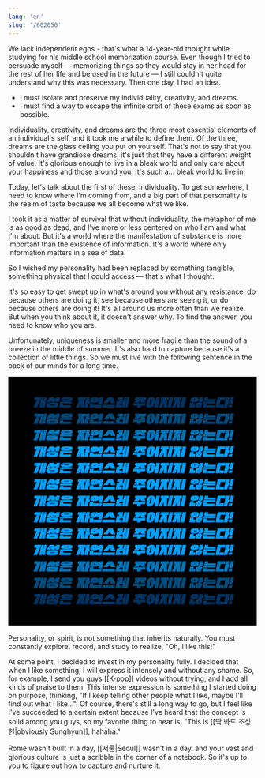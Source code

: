 ```yaml
---
lang: 'en'
slug: '/602050'
---
```


We lack independent egos - that's what a 14-year-old thought while studying for his middle school memorization course. Even though I tried to persuade myself — memorizing things so they would stay in her head for the rest of her life and be used in the future — I still couldn't quite understand why this was necessary. Then one day, I had an idea.

- I must isolate and preserve my individuality, creativity, and dreams.
- I must find a way to escape the infinite orbit of these exams as soon as possible.

Individuality, creativity, and dreams are the three most essential elements of an individual's self, and it took me a while to define them. Of the three, dreams are the glass ceiling you put on yourself. That's not to say that you shouldn't have grandiose dreams; it's just that they have a different weight of value. It's glorious enough to live in a bleak world and only care about your happiness and those around you. It's such a... bleak world to live in.

Today, let's talk about the first of these, individuality. To get somewhere, I need to know where I'm coming from, and a big part of that personality is the realm of taste because we all become what we like.

I took it as a matter of survival that without individuality, the metaphor of me is as good as dead, and I've more or less centered on who I am and what I'm about. But it's a world where the manifestation of substance is more important than the existence of information. It's a world where only information matters in a sea of data.

So I wished my personality had been replaced by something tangible, something physical that I could access — that's what I thought.

It's so easy to get swept up in what's around you without any resistance: do because others are doing it, see because others are seeing it, or do because others are doing it! It's all around us more often than we realize. But when you think about it, it doesn't answer why. To find the answer, you need to know who you are.

Unfortunately, uniqueness is smaller and more fragile than the sound of a breeze in the middle of summer. It's also hard to capture because it's a collection of little things. So we must live with the following sentence in the back of our minds for a long time.

![Spirits don't Inherit.](../assets/CCB425.png)

Personality, or spirit, is not something that inherits naturally. You must constantly explore, record, and study to realize, "Oh, I like this!"

At some point, I decided to invest in my personality fully. I decided that when I like something, I will express it intensely and without any shame. So, for example, I send you guys [[K-pop]] videos without trying, and I add all kinds of praise to them. This intense expression is something I started doing on purpose, thinking, "If I keep telling other people what I like, maybe I'll find out what I like...". Of course, there's still a long way to go, but I feel like I've succeeded to a certain extent because I've heard that the concept is solid among you guys, so my favorite thing to hear is, "This is [[딱 봐도 조성현|obviously Sunghyun]], hahaha."

Rome wasn't built in a day, [[서울|Seoul]] wasn't in a day, and your vast and glorious culture is just a scribble in the corner of a notebook. So it's up to you to figure out how to capture and nurture it.

